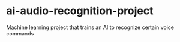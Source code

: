 # ai-audio-recognition-project
Machine learning project that trains an AI to recognize certain voice commands
